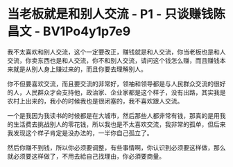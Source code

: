 # 当老板就是和别人交流 - P1 - 只谈赚钱陈昌文 - BV1Po4y1p7e9

我不太喜欢和别人交流，这个一定要改正，赚钱就是和人交流，你当老板也是和人交流，你卖东西也是和人交流，你不和别人交流，请问这个钱怎么赚，而且赚钱本来就是从别人身上赚过来的，而且你要去理解别人。

你不但要喜欢交流，而且要交流的非常好，领袖和领导都是与人民群众交流的很好的人，人民群众才会支持他，政治家、企业家都是这个样子，没有出路，其实我是农村上出来的，我小的时候我也是很闭塞的，我不喜欢跟人交流。

一个是我因为我读书的时候都是在大城市，然后那些人都非常有钱，那真的是用我的生活费去挑战别人的零花钱，所以我也是不太喜欢交流，我非常的孤单，但后来我发现这个样子肯定是没办法的，一半你自己孤立了。

然后你赚不到钱，所以你必须要调整，有些事情啊，你认识到必须要这样做，那么就必须要这样做了，不用去給自己找理由，你必須要商量。

